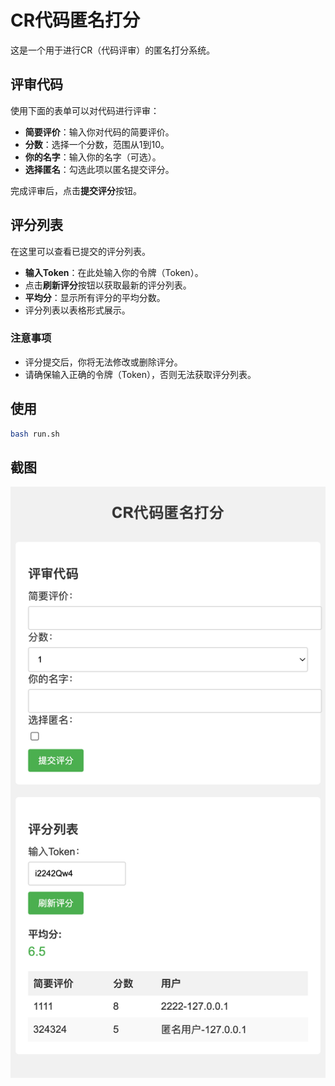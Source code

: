 # CR代码匿名打分

这是一个用于进行CR（代码评审）的匿名打分系统。

## 评审代码

使用下面的表单可以对代码进行评审：

- **简要评价**：输入你对代码的简要评价。
- **分数**：选择一个分数，范围从1到10。
- **你的名字**：输入你的名字（可选）。
- **选择匿名**：勾选此项以匿名提交评分。

完成评审后，点击**提交评分**按钮。

## 评分列表

在这里可以查看已提交的评分列表。

- **输入Token**：在此处输入你的令牌（Token）。
- 点击**刷新评分**按钮以获取最新的评分列表。
- **平均分**：显示所有评分的平均分数。
- 评分列表以表格形式展示。

### 注意事项

- 评分提交后，你将无法修改或删除评分。
- 请确保输入正确的令牌（Token），否则无法获取评分列表。

## 使用

```bash
bash run.sh
```

## 截图

![](screenshot.png)
